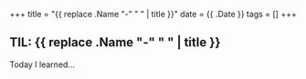 +++
title = "{{ replace .Name "-" " " | title }}"
date = {{ .Date }}
tags = []
+++

## TIL: {{ replace .Name "-" " " | title }}

Today I learned...
